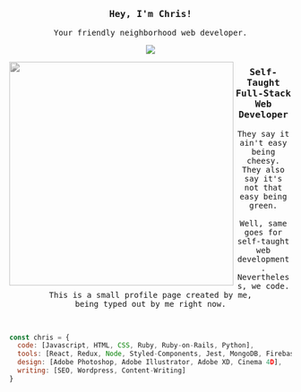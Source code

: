 <div align="center">
  <h3><samp>Hey, I'm Chris!</samp></h3>
  <p><samp>Your friendly neighborhood web developer.</samp></p>
<img src="https://i.giphy.com/media/WR0QnqocVaLXuA3Rnr/giphy.webp">

<p>
  <img width="400" align='left' src="https://data.whicdn.com/images/290733198/original.gif" style="filter:grayscale(100%);">
</p>
 
### <samp>Self-Taught Full-Stack Web Developer</samp>
<p height="50"><samp>They say it ain't easy being cheesy.  <br/>They also say it's not that easy being green. <br/> <br/>Well, same goes for self-taught web development. <br/>Nevertheless, we code. <br/>This is a small profile page created by me, <br/>being typed out by me right now.</samp></p>
</div>

<br/>


```javascript
const chris = {
  code: [Javascript, HTML, CSS, Ruby, Ruby-on-Rails, Python],
  tools: [React, Redux, Node, Styled-Components, Jest, MongoDB, Firebase],
  design: [Adobe Photoshop, Adobe Illustrator, Adobe XD, Cinema 4D],
  writing: [SEO, Wordpress, Content-Writing]
}
```
